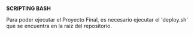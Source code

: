 **SCRIPTING BASH**

Para poder ejecutar el Proyecto Final, es necesario ejecutar el 'deploy.sh' que se encuentra en la raiz del repositorio.